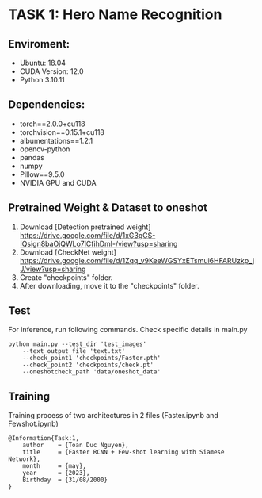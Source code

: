 # TASK 1: Hero Name Recognition

## Enviroment:

- Ubuntu: 18.04
- CUDA Version: 12.0 
- Python 3.10.11

## Dependencies:

- torch==2.0.0+cu118
- torchvision==0.15.1+cu118
- albumentations==1.2.1
- opencv-python
- pandas
- numpy
- Pillow==9.5.0
- NVIDIA GPU and CUDA

## Pretrained Weight & Dataset to oneshot

1. Download [Detection pretrained weight] https://drive.google.com/file/d/1xG3gCS-IQsign8baOjQWLo7lCfihDml-/view?usp=sharing
2. Download [CheckNet weight] https://drive.google.com/file/d/1Zqq_v9KeeWGSYxETsmui6HFARUzkp_jJ/view?usp=sharing
3. Create "checkpoints" folder.
4. After downloading, move it to the "checkpoints" folder.
## Test

For inference, run following commands. Check specific details in main.py 
```
python main.py --test_dir 'test_images' 
    --text_output_file 'text.txt' 
    --check_point1 'checkpoints/Faster.pth' 
    --check_point2 'checkpoints/check.pt' 
    --oneshotcheck_path 'data/oneshot_data'
```

## Training

Training process of two architectures in 2 files (Faster.ipynb and Fewshot.ipynb)

```
@Information{Task:1,
    author    = {Toan Duc Nguyen},
    title     = {Faster RCNN + Few-shot learning with Siamese Network},
    month     = {may},
    year      = {2023},
    Birthday  = {31/08/2000}
}
```
